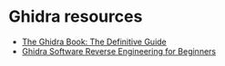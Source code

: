 # Ghidra resources

* [The Ghidra Book: The Definitive Guide](https://learning.oreilly.com/library/view/the-ghidra-book/9781098125684/)
* [Ghidra Software Reverse Engineering for Beginners](https://learning.oreilly.com/library/view/ghidra-software-reverse/9781800207974/)